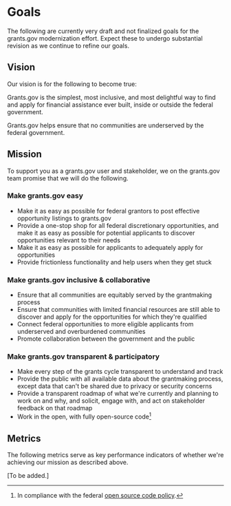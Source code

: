 # Goals

The following are currently very draft and not finalized goals for the grants.gov modernization effort. Expect these to undergo substantial revision as we continue to refine our goals.

## Vision

Our vision is for the following to become true:

Grants.gov is the simplest, most inclusive, and most delightful way to find and apply for financial assistance ever built, inside or outside the federal government.

Grants.gov helps ensure that no communities are underserved by the federal government.

## Mission

To support you as a grants.gov user and stakeholder, we on the grants.gov team promise that we will do the following.

### Make grants.gov easy
* Make it as easy as possible for federal grantors to post effective opportunity listings to grants.gov
* Provide a one-stop shop for all federal discretionary opportunities, and make it as easy as possible for potential applicants to discover opportunities relevant to their needs
* Make it as easy as possible for applicants to adequately apply for opportunities
* Provide frictionless functionality and help users when they get stuck

### Make grants.gov inclusive & collaborative
* Ensure that all communities are equitably served by the grantmaking process
* Ensure that communities with limited financial resources are still able to discover and apply for the opportunities for which they're qualified
* Connect federal opportunities to more eligible applicants from underserved and overburdened communities
* Promote collaboration between the government and the public

### Make grants.gov transparent & participatory
* Make every step of the grants cycle transparent to understand and track
* Provide the public with all available data about the grantmaking process, except data that can't be shared due to privacy or security concerns
* Provide a transparent roadmap of what we're currently and planning to work on and why, and solicit, engage with, and act on stakeholder feedback on that roadmap
* Work in the open, with fully open-source code[^1]

## Metrics

The following metrics serve as key performance indicators of whether we're achieving our mission as described above.

[To be added.]

[^1]: In compliance with the federal [open source code policy](https://obamawhitehouse.archives.gov/sites/default/files/omb/memoranda/2016/m_16_21.pdf).
